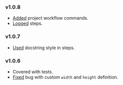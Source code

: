 ### v1.0.8

- [Added](https://github.com/glacejs/glace-xvfb/commit/a1502ef06099e5110d7fe26a7f50a6b87703ddf7) project workflow commands.
- [Logged](https://github.com/glacejs/glace-xvfb/commit/24b0dfefbe1c88a78625b8fead60eb1671836fae) steps.

### v1.0.7

- [Used](https://github.com/glacejs/glace-xvfb/commit/091fe5b88be56676e371ae509caa5a80f7823cda) docstring style in steps.

### v1.0.6

- Covered with tests.
- [Fixed](https://github.com/glacejs/glace-xvfb/commit/fbf82f1cc24d37c9463d5dd9145590b10b6bedf2#diff-92372a1748a595f373594a03d596d5b6L42) bug with custom `width` and `height` definition.
